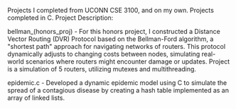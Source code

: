 Projects I completed from UCONN CSE 3100, and on my own. Projects completed in C. 
Project Description:

bellman_(honors_proj) - For this honors project, I constructed a Distance Vector Routing (DVR) Protocol based on the Bellman-Ford algorithm, a "shortest path" approach for navigating networks of routers. This protocol dynamically adjusts to changing costs between nodes, simulating real-world scenarios where routers might encounter damage or updates. Project is a simulation of 5 routers, utilizing mutexes and multithreading. 

epidemic.c - Developed a dynamic epidemic model using C to simulate the spread of a contagious disease by creating a hash table implemented as an array of linked lists. 
